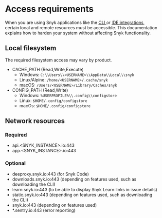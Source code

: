# Access requirements

When you are using Snyk applications like the [CLI ](../getting-started-with-the-snyk-cli.md)or [IDE integrations](../../snyk-ide-plugins-and-extensions/), certain local and remote resources must be accessible. This documentation explains how to harden your system without affecting Snyk functionality.

## Local filesystem

The required filesystem access may vary by product.

* CACHE\_PATH (Read,Write,Execute)
  * Windows: `C:\\Users\\<USERNAME>\\AppData\\Local\\snyk`
  * Linux/Alpine: `/home/<USERNAME>/.cache/snyk`
  * macOS: `/Users/<USERNAME>/Library/Caches/snyk`
* CONFIG\_PATH (Read,Write)
  * Windows: `%USERPROFILE%\\.config\\configstore`
  * Linux: `$HOME/.config/configstore`
  * macOs: `$HOME/.config/configstore`

## Network resources

### Required

* api.\<SNYK\_INSTANCE>.io:443
* app.\<SNYK\_INSTANCE>.io:443

### Optional

* deeproxy.snyk.io:443 (for Snyk Code)
* downloads.snyk.io:443 (depending on features used, such as downloading the CLI)
* learn.snyk.io:443 (to be able to display Snyk Learn links in issue details)
* static.snyk.io:443 (depending on features used, such as downloading the CLI)
* snyk.io:443 (depending on features used)
* \*.sentry.io:443 (error reporting)
